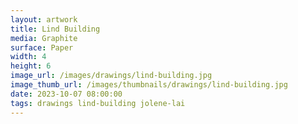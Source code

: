 ```yaml
---
layout: artwork
title: Lind Building
media: Graphite
surface: Paper
width: 4
height: 6
image_url: /images/drawings/lind-building.jpg
image_thumb_url: /images/thumbnails/drawings/lind-building.jpg
date: 2023-10-07 08:00:00
tags: drawings lind-building jolene-lai 
---
```

